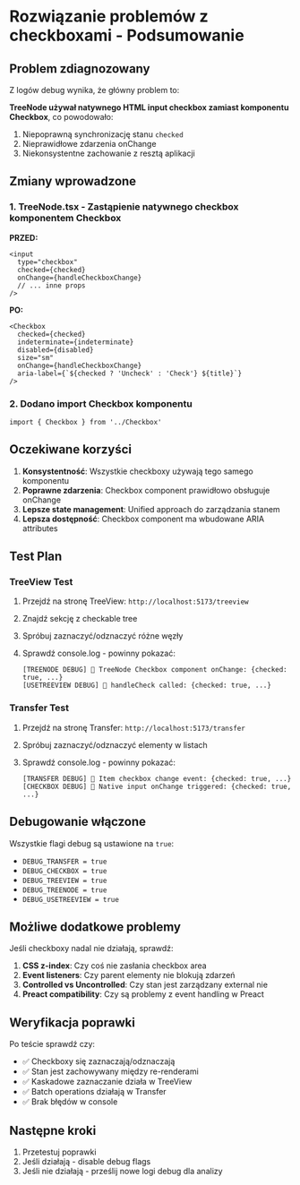 # Rozwiązanie problemów z checkboxami - Podsumowanie

## Problem zdiagnozowany

Z logów debug wynika, że główny problem to:

**TreeNode używał natywnego HTML input checkbox zamiast komponentu Checkbox**, co powodowało:

1. Niepoprawną synchronizację stanu `checked`
2. Nieprawidłowe zdarzenia onChange
3. Niekonsystentne zachowanie z resztą aplikacji

## Zmiany wprowadzone

### 1. TreeNode.tsx - Zastąpienie natywnego checkbox komponentem Checkbox

**PRZED:**

```tsx
<input
  type="checkbox"
  checked={checked}
  onChange={handleCheckboxChange}
  // ... inne props
/>
```

**PO:**

```tsx
<Checkbox
  checked={checked}
  indeterminate={indeterminate}
  disabled={disabled}
  size="sm"
  onChange={handleCheckboxChange}
  aria-label={`${checked ? 'Uncheck' : 'Check'} ${title}`}
/>
```

### 2. Dodano import Checkbox komponentu

```tsx
import { Checkbox } from '../Checkbox'
```

## Oczekiwane korzyści

1. **Konsystentność**: Wszystkie checkboxy używają tego samego komponentu
2. **Poprawne zdarzenia**: Checkbox component prawidłowo obsługuje onChange
3. **Lepsze state management**: Unified approach do zarządzania stanem
4. **Lepsza dostępność**: Checkbox component ma wbudowane ARIA attributes

## Test Plan

### TreeView Test

1. Przejdź na stronę TreeView: `http://localhost:5173/treeview`
2. Znajdź sekcję z checkable tree
3. Spróbuj zaznaczyć/odznaczyć różne węzły
4. Sprawdź console.log - powinny pokazać:

   ```
   [TREENODE DEBUG] 🔘 TreeNode Checkbox component onChange: {checked: true, ...}
   [USETREEVIEW DEBUG] 🔘 handleCheck called: {checked: true, ...}
   ```

### Transfer Test  

1. Przejdź na stronę Transfer: `http://localhost:5173/transfer`
2. Spróbuj zaznaczyć/odznaczyć elementy w listach
3. Sprawdź console.log - powinny pokazać:

   ```
   [TRANSFER DEBUG] 🔘 Item checkbox change event: {checked: true, ...}
   [CHECKBOX DEBUG] 🔘 Native input onChange triggered: {checked: true, ...}
   ```

## Debugowanie włączone

Wszystkie flagi debug są ustawione na `true`:

- `DEBUG_TRANSFER = true`
- `DEBUG_CHECKBOX = true`
- `DEBUG_TREEVIEW = true`
- `DEBUG_TREENODE = true`
- `DEBUG_USETREEVIEW = true`

## Możliwe dodatkowe problemy

Jeśli checkboxy nadal nie działają, sprawdź:

1. **CSS z-index**: Czy coś nie zasłania checkbox area
2. **Event listeners**: Czy parent elementy nie blokują zdarzeń
3. **Controlled vs Uncontrolled**: Czy stan jest zarządzany external nie
4. **Preact compatibility**: Czy są problemy z event handling w Preact

## Weryfikacja poprawki

Po teście sprawdź czy:

- ✅ Checkboxy się zaznaczają/odznaczają
- ✅ Stan jest zachowywany między re-renderami  
- ✅ Kaskadowe zaznaczanie działa w TreeView
- ✅ Batch operations działają w Transfer
- ✅ Brak błędów w console

## Następne kroki

1. Przetestuj poprawki
2. Jeśli działają - disable debug flags
3. Jeśli nie działają - prześlij nowe logi debug dla analizy
